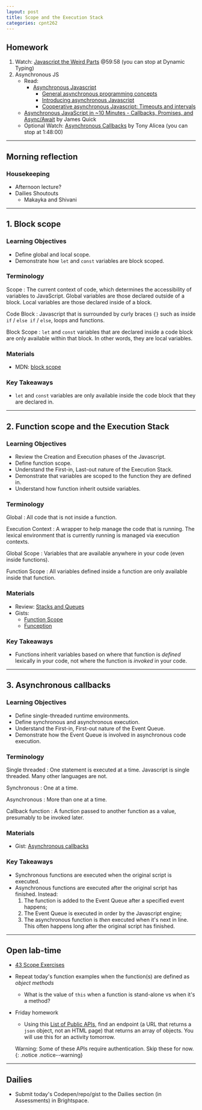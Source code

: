 ```yaml
---
layout: post
title: Scope and the Execution Stack
categories: cpnt262
---
```


## Homework
1. Watch: [Javascript the Weird Parts](https://www.youtube.com/watch?v=Bv_5Zv5c-Ts&t=3598s) @59:58 (you can stop at Dynamic Typing)
2. Asynchronous JS
    - Read:
        - [Asynchronous Javascript](https://developer.mozilla.org/en-US/docs/Learn/JavaScript/Asynchronous)
            - [General asynchronous programming concepts](https://developer.mozilla.org/en-US/docs/Learn/JavaScript/Asynchronous/Concepts)
            - [Introducing asynchronous Javascript](https://developer.mozilla.org/en-US/docs/Learn/JavaScript/Asynchronous/Introducing)
            - [Cooperative asynchronous Javascript: Timeouts and intervals](https://developer.mozilla.org/en-US/docs/Learn/JavaScript/Asynchronous/Timeouts_and_intervals)
    - [Asynchronous JavaScript in ~10 Minutes - Callbacks, Promises, and Async/Await](https://www.youtube.com/watch?v=670f71LTWpM) by James Quick
    - Optional Watch: [Asynchronous Callbacks](https://www.youtube.com/watch?v=Bv_5Zv5c-Ts&t=5855s) by Tony Alicea (you can stop at 1:48:00)

---

## Morning reflection
### Housekeeping
- Afternoon lecture?
- Dailies Shoutouts
  - Makayka and Shivani

---

## 1. Block scope
### Learning Objectives
- Define global and local scope.
- Demonstrate how `let` and `const` variables are block scoped.

### Terminology
Scope
: The current context of code, which determines the accessibility of variables to JavaScript. Global variables are those declared outside of a block. Local variables are those declared inside of a block.

Code Block
: Javascript that is surrounded by curly braces `{}` such as inside `if` / `else if` / `else`, loops and functions.

Block Scope
: `let` and `const` variables that are declared inside a code block are only available within that block. In other words, they are local variables.

### Materials
- MDN: [block scope](https://developer.mozilla.org/en-US/docs/Web/JavaScript/Reference/Statements/block)

### Key Takeaways
- `let` and `const` variables are only available inside the code block that they are declared in.

---

## 2. Function scope and the Execution Stack
### Learning Objectives
- Review the Creation and Execution phases of the Javascript.
- Define function scope.
- Understand the First-in, Last-out nature of the Execution Stack.
- Demonstrate that variables are scoped to the function they are defined in.
- Understand how function inherit outside variables.

### Terminology
Global
: All code that is not inside a function.

Execution Context
: A wrapper to help manage the code that is running. The lexical environment that is currently running is managed via execution contexts.

Global Scope
: Variables that are available anywhere in your code (even inside functions).

Function Scope
: All variables defined inside a function are only available inside that function.

### Materials
- Review: [Stacks and Queues](https://sait-wbdv.github.io/winter-2021/cpnt262/array-methods-objects/#terminology)
- Gists: 
  - [Function Scope](https://gist.github.com/acidtone/7acba1de8552628fb10936bd843fa99e)
  - [Funception](https://gist.github.com/acidtone/f3176c2da93f6813fd3c64f0bd8dfe4f)

### Key Takeaways
- Functions inherit variables based on where that function is _defined_ lexically in your code, not where the function is _invoked_ in your code.

---

## 3. Asynchronous callbacks
### Learning Objectives
- Define single-threaded runtime environments.
- Define synchronous and asynchronous execution.
- Understand the First-in, First-out nature of the Event Queue.
- Demonstrate how the Event Queue is involved in asynchronous code execution.

### Terminology
Single threaded
: One statement is executed at a time. Javascript is single threaded. Many other languages are not.

Synchronous
: One at a time. 

Asynchronous
: More than one at a time.

Callback function
: A function passed to another function as a value, presumably to be invoked later.

### Materials
- Gist: [Asynchronous callbacks](https://gist.github.com/acidtone/fb7c13d8253ad575c9775e75c2db44b9)

### Key Takeaways
- Synchronous functions are executed when the original script is executed.
- Asynchronous functions are executed after the original script has finished. Instead:
    1. The function is added to the Event Queue after a specified event happens;
    2. The Event Queue is executed in order by the Javascript engine;
    3. The asynchronous function is _then_ executed when it's next in line. This often happens long after the original script has finished.

---

## Open lab-time
- [43 Scope Exercises](https://gist.github.com/acidtone/f83d49d525d2916667b2812ecf516047)
- Repeat today's function examples when the function(s) are defined as _object methods_
  - What is the value of `this` when a function is stand-alone vs when it's a method?
- Friday homework
  - Using this [List of Public APIs](https://github.com/public-apis/public-apis), find an endpoint (a URL that returns a `json` object, not an HTML page) that returns an array of objects. You will use this for an activity tomorrow.
  
  Warning: Some of these APIs require authentication. Skip these for now.
  {: .notice .notice--warning}

---

## Dailies
- Submit today's Codepen/repo/gist to the Dailies section (in Assessments) in Brightspace.